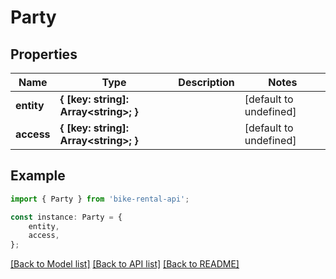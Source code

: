 # Party


## Properties

Name | Type | Description | Notes
------------ | ------------- | ------------- | -------------
**entity** | **{ [key: string]: Array&lt;string&gt;; }** |  | [default to undefined]
**access** | **{ [key: string]: Array&lt;string&gt;; }** |  | [default to undefined]

## Example

```typescript
import { Party } from 'bike-rental-api';

const instance: Party = {
    entity,
    access,
};
```

[[Back to Model list]](../README.md#documentation-for-models) [[Back to API list]](../README.md#documentation-for-api-endpoints) [[Back to README]](../README.md)
